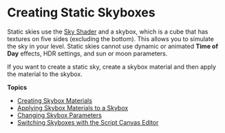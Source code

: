 # Creating Static Skyboxes<a name="sky-skyboxes-intro"></a>

Static skies use the [Sky Shader](shader-ref-sky.md) and a skybox, which is a cube that has textures on five sides \(excluding the bottom\)\. This allows you to simulate the sky in your level\. Static skies cannot use dynamic or animated **Time of Day** effects, HDR settings, and sun or moon parameters\.

If you want to create a static sky, create a skybox material and then apply the material to the skybox\.

**Topics**
+ [Creating Skybox Materials](sky-skyboxes-materials-creating.md)
+ [Applying Skybox Materials to a Skybox](sky-skyboxes-materials-applying.md)
+ [Changing Skybox Parameters](sky-skyboxes-params.md)
+ [Switching Skyboxes with the Script Canvas Editor](sky-skyboxes-switch.md)